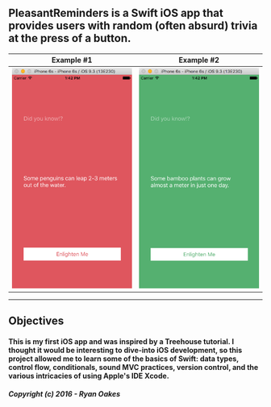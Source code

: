 ## **PleasantReminders** is a Swift iOS app that provides users with random (often absurd) trivia at the press of a button.



Example #1            |  Example #2
:-------------------------:|:-------------------------:
![](PleasantReminders/Assets.xcassets/1.png)  |  ![](PleasantReminders/Assets.xcassets/2.png)

***



## Objectives

#### This is my first iOS app and was inspired by a Treehouse tutorial. I thought it would be interesting to dive-into iOS development, so this project allowed me to learn some of the basics of Swift: data types, control flow, conditionals, sound MVC practices, version control, and the various intricacies of using Apple's **IDE Xcode**.


##### Copyright (c) 2016 - Ryan Oakes
